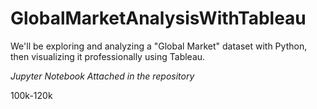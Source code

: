 # GlobalMarketAnalysisWithTableau
We'll be exploring and analyzing a "Global Market" dataset with Python, then visualizing it professionally using Tableau.

_Jupyter Notebook Attached in the repository_

100k-120k
